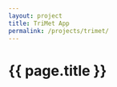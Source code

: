 ```yaml
---
layout: project
title: TriMet App
permalink: /projects/trimet/
---
```

<div class="container">
    <div class="row">
        <div class="col-sm">
            <h1>{{ page.title }}</h1>
            <p></p>
        </div>
    </div>
</div>
